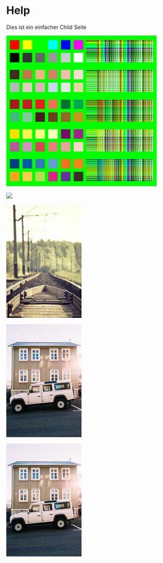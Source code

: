 # Help

Dies ist ein einfacher Child Seite

![](./test.png)

![](https://unibe.ch/logo.png)

![](../att/test2.png)


![test](./test2.png)

![test2](./test2.png)
